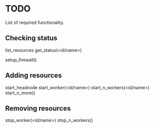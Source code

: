 TODO
====

List of required functionality.





Checking status
---------------

list_resources
get_status(<id/name>)

setup_firewall()

Adding resources
----------------

start_headnode
start_worker(<id/name>)
start_n_workers(<id/name>)
start_n_more(<N>)

Removing resources
------------------

stop_worker(<id/name>)
stop_n_workers(<N>)



